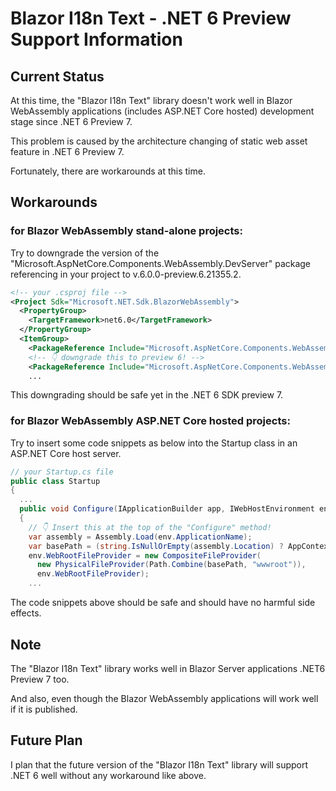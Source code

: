 # Blazor I18n Text - .NET 6 Preview Support Information

## Current Status

At this time, the "Blazor I18n Text" library doesn't work well in Blazor WebAssembly applications (includes ASP.NET Core hosted) development stage since .NET 6 Preview 7.

This problem is caused by the architecture changing of static web asset feature in .NET 6 Preview 7.

Fortunately, there are workarounds at this time.

## Workarounds

### for Blazor WebAssembly stand-alone projects:

Try to downgrade the version of the "Microsoft.AspNetCore.Components.WebAssembly.DevServer" package referencing in your project to v.6.0.0-preview.6.21355.2.

```xml
<!-- your .csproj file -->
<Project Sdk="Microsoft.NET.Sdk.BlazorWebAssembly">
  <PropertyGroup>
    <TargetFramework>net6.0</TargetFramework>
  </PropertyGroup>
  <ItemGroup>
    <PackageReference Include="Microsoft.AspNetCore.Components.WebAssembly" Version="6.0.0-preview.7.21378.6" />
    <!-- 👇 downgrade this to preview 6! -->
    <PackageReference Include="Microsoft.AspNetCore.Components.WebAssembly.DevServer" Version="6.0.0-preview.6.21355.2" PrivateAssets="all" />
    ...
```

This downgrading should be safe yet in the .NET 6 SDK preview 7.

### for Blazor WebAssembly ASP.NET Core hosted projects:

Try to insert some code snippets as below into the Startup class in an ASP.NET Core host server.

```csharp
// your Startup.cs file
public class Startup
{
  ...
  public void Configure(IApplicationBuilder app, IWebHostEnvironment env)
  {
    // 👇 Insert this at the top of the "Configure" method!
    var assembly = Assembly.Load(env.ApplicationName);
    var basePath = (string.IsNullOrEmpty(assembly.Location) ? AppContext.BaseDirectory : Path.GetDirectoryName(assembly.Location));
    env.WebRootFileProvider = new CompositeFileProvider(
      new PhysicalFileProvider(Path.Combine(basePath, "wwwroot")),
      env.WebRootFileProvider);
    ...
```

The code snippets above should be safe and should have no harmful side effects.

## Note

The "Blazor I18n Text" library works well in Blazor Server applications .NET6 Preview 7 too.

And also, even though the Blazor WebAssembly applications will work well if it is published.

## Future Plan

I plan that the future version of the "Blazor I18n Text" library will support .NET 6 well without any workaround like above.
